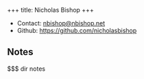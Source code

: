 +++
title: Nicholas Bishop
+++

* Contact: [nbishop@nbishop.net](mailto:nbishop@nbishop.net)
* Github: https://github.com/nicholasbishop

## Notes

$$$ dir notes
